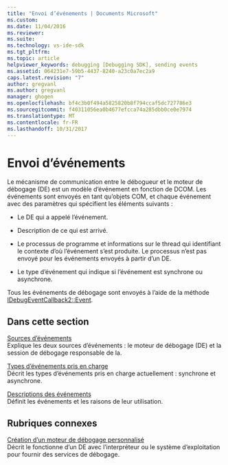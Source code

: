 ```yaml
---
title: "Envoi d’événements | Documents Microsoft"
ms.custom: 
ms.date: 11/04/2016
ms.reviewer: 
ms.suite: 
ms.technology: vs-ide-sdk
ms.tgt_pltfrm: 
ms.topic: article
helpviewer_keywords: debugging [Debugging SDK], sending events
ms.assetid: 064231e7-59b5-4437-8240-a23c0a7ec2a9
caps.latest.revision: "7"
author: gregvanl
ms.author: gregvanl
manager: ghogen
ms.openlocfilehash: bf4c3b0f494a5825820b8f794ccaf5dc727786e3
ms.sourcegitcommit: f40311056ea0b4677efcca74a285dbb0ce0e7974
ms.translationtype: MT
ms.contentlocale: fr-FR
ms.lasthandoff: 10/31/2017
---
```

# <a name="sending-events"></a>Envoi d’événements
Le mécanisme de communication entre le débogueur et le moteur de débogage (DE) est un modèle d’événement en fonction de DCOM. Les événements sont envoyés en tant qu’objets COM, et chaque événement avec des paramètres qui spécifient les éléments suivants :  
  
-   Le DE qui a appelé l’événement.  
  
-   Description de ce qui est arrivé.  
  
-   Le processus de programme et informations sur le thread qui identifiant le contexte d’où l’événement s’est produite. Le processus n’est pas envoyé pour les événements envoyés à partir d’un DE.  
  
-   Le type d’événement qui indique si l’événement est synchrone ou asynchrone.  
  
 Tous les événements de débogage sont envoyés à l’aide de la méthode [IDebugEventCallback2::Event](../../extensibility/debugger/reference/idebugeventcallback2-event.md).  
  
## <a name="in-this-section"></a>Dans cette section  
 [Sources d’événements](../../extensibility/debugger/event-sources-visual-studio-sdk.md)  
 Explique les deux sources d’événements : le moteur de débogage (DE) et la session de débogage responsable de la.  
  
 [Types d’événements pris en charge](../../extensibility/debugger/supported-event-types.md)  
 Décrit les types d’événements pris en charge actuellement : synchrone et asynchrone.  
  
 [Descriptions des événements](../../extensibility/debugger/event-descriptions.md)  
 Définit les événements et les raisons de leur utilisation.  
  
## <a name="related-sections"></a>Rubriques connexes  
 [Création d’un moteur de débogage personnalisé](../../extensibility/debugger/creating-a-custom-debug-engine.md)  
 Décrit le fonctionne d’un DE avec l’interpréteur ou le système d’exploitation pour fournir des services de débogage.
